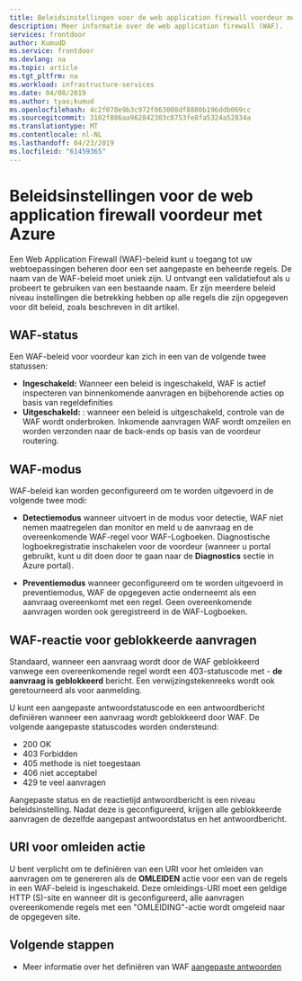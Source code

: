```yaml
---
title: Beleidsinstellingen voor de web application firewall voordeur met Azure
description: Meer informatie over de web application firewall (WAF).
services: frontdoor
author: KumudD
ms.service: frontdoor
ms.devlang: na
ms.topic: article
ms.tgt_pltfrm: na
ms.workload: infrastructure-services
ms.date: 04/08/2019
ms.author: tyao;kumud
ms.openlocfilehash: 4c2f070e9b3c972f063008df8880b196ddb069cc
ms.sourcegitcommit: 3102f886aa962842303c8753fe8fa5324a52834a
ms.translationtype: MT
ms.contentlocale: nl-NL
ms.lasthandoff: 04/23/2019
ms.locfileid: "61459365"
---
```

# <a name="policy-settings-for-web-application-firewall-with-azure-front-door"></a>Beleidsinstellingen voor de web application firewall voordeur met Azure

Een Web Application Firewall (WAF)-beleid kunt u toegang tot uw webtoepassingen beheren door een set aangepaste en beheerde regels. De naam van de WAF-beleid moet uniek zijn. U ontvangt een validatiefout als u probeert te gebruiken van een bestaande naam. Er zijn meerdere beleid niveau instellingen die betrekking hebben op alle regels die zijn opgegeven voor dit beleid, zoals beschreven in dit artikel.

## <a name="waf-state"></a>WAF-status

Een WAF-beleid voor voordeur kan zich in een van de volgende twee statussen:
- **Ingeschakeld:** Wanneer een beleid is ingeschakeld, WAF is actief inspecteren van binnenkomende aanvragen en bijbehorende acties op basis van regeldefinities
- **Uitgeschakeld:** : wanneer een beleid is uitgeschakeld, controle van de WAF wordt onderbroken. Inkomende aanvragen WAF wordt omzeilen en worden verzonden naar de back-ends op basis van de voordeur routering.

## <a name="waf-mode"></a>WAF-modus

WAF-beleid kan worden geconfigureerd om te worden uitgevoerd in de volgende twee modi:

- **Detectiemodus** wanneer uitvoert in de modus voor detectie, WAF niet nemen maatregelen dan monitor en meld u de aanvraag en de overeenkomende WAF-regel voor WAF-Logboeken. Diagnostische logboekregistratie inschakelen voor de voordeur (wanneer u portal gebruikt, kunt u dit doen door te gaan naar de **Diagnostics** sectie in Azure portal).

- **Preventiemodus** wanneer geconfigureerd om te worden uitgevoerd in preventiemodus, WAF de opgegeven actie onderneemt als een aanvraag overeenkomt met een regel. Geen overeenkomende aanvragen worden ook geregistreerd in de WAF-Logboeken.

## <a name="waf-response-for-blocked-requests"></a>WAF-reactie voor geblokkeerde aanvragen

Standaard, wanneer een aanvraag wordt door de WAF geblokkeerd vanwege een overeenkomende regel wordt een 403-statuscode met - **de aanvraag is geblokkeerd** bericht. Een verwijzingstekenreeks wordt ook geretourneerd als voor aanmelding.

U kunt een aangepaste antwoordstatuscode en een antwoordbericht definiëren wanneer een aanvraag wordt geblokkeerd door WAF. De volgende aangepaste statuscodes worden ondersteund:

- 200    OK
- 403    Forbidden
- 405 methode is niet toegestaan
- 406 niet acceptabel
- 429 te veel aanvragen

Aangepaste status en de reactietijd antwoordbericht is een niveau beleidsinstelling. Nadat deze is geconfigureerd, krijgen alle geblokkeerde aanvragen de dezelfde aangepast antwoordstatus en het antwoordbericht.

## <a name="uri-for-redirect-action"></a>URI voor omleiden actie

U bent verplicht om te definiëren van een URI voor het omleiden van aanvragen om te genereren als de **OMLEIDEN** actie voor een van de regels in een WAF-beleid is ingeschakeld. Deze omleidings-URI moet een geldige HTTP (S)-site en wanneer dit is geconfigureerd, alle aanvragen overeenkomende regels met een "OMLEIDING"-actie wordt omgeleid naar de opgegeven site.


## <a name="next-steps"></a>Volgende stappen
- Meer informatie over het definiëren van WAF [aangepaste antwoorden](waf-front-door-configure-custom-response-code.md)
